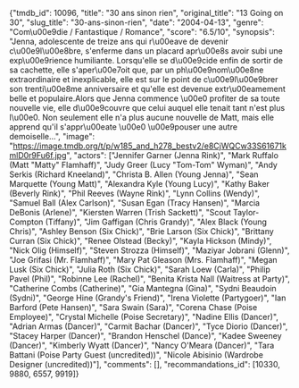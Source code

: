 {"tmdb_id": 10096, "title": "30 ans sinon rien", "original_title": "13 Going on 30", "slug_title": "30-ans-sinon-rien", "date": "2004-04-13", "genre": "Com\u00e9die / Fantastique / Romance", "score": "6.5/10", "synopsis": "Jenna, adolescente de treize ans qui r\u00eave de devenir c\u00e9l\u00e8bre, s'enferme dans un placard apr\u00e8s avoir subi une exp\u00e9rience humiliante. Lorsqu'elle se d\u00e9cide enfin de sortir de sa cachette, elle s'aper\u00e7oit que, par un ph\u00e9nom\u00e8ne extraordinaire et inexplicable, elle est sur le point de c\u00e9l\u00e9brer son trenti\u00e8me anniversaire et qu'elle est devenue extr\u00eamement belle et populaire.Alors que Jenna commence \u00e0 profiter de sa toute nouvelle vie, elle d\u00e9couvre que celui auquel elle tenait tant n'est plus l\u00e0. Non seulement elle n'a plus aucune nouvelle de Matt, mais elle apprend qu'il s'appr\u00eate \u00e0 \u00e9pouser une autre demoiselle...", "image": "https://image.tmdb.org/t/p/w185_and_h278_bestv2/e8CjWQCw33S61671kmlD0r9Fu6f.jpg", "actors": ["Jennifer Garner (Jenna Rink)", "Mark Ruffalo (Matt \"Matty\" Flamhaff)", "Judy Greer (Lucy \"Tom-Tom\" Wyman)", "Andy Serkis (Richard Kneeland)", "Christa B. Allen (Young Jenna)", "Sean Marquette (Young Matt)", "Alexandra Kyle (Young Lucy)", "Kathy Baker (Beverly Rink)", "Phil Reeves (Wayne Rink)", "Lynn Collins (Wendy)", "Samuel Ball (Alex Carlson)", "Susan Egan (Tracy Hansen)", "Marcia DeBonis (Arlene)", "Kiersten Warren (Trish Sackett)", "Scout Taylor-Compton (Tiffany)", "Jim Gaffigan (Chris Grandy)", "Alex Black (Young Chris)", "Ashley Benson (Six Chick)", "Brie Larson (Six Chick)", "Brittany Curran (Six Chick)", "Renee Olstead (Becky)", "Kayla Hickson (Mindy)", "Nick Olig (Himself)", "Steven Strozza (Himself)", "Maziyar Jobrani (Glenn)", "Joe Grifasi (Mr. Flamhaff)", "Mary Pat Gleason (Mrs. Flamhaff)", "Megan Lusk (Six Chick)", "Julia Roth (Six Chick)", "Sarah Loew (Carla)", "Philip Pavel (Phil)", "Robinne Lee (Rachel)", "Benita Krista Nall (Waitress at Party)", "Catherine Combs (Catherine)", "Gia Mantegna (Gina)", "Sydni Beaudoin (Sydni)", "George Hine (Grandy's Friend)", "Irena Violette (Partygoer)", "Ian Barford (Pete Hansen)", "Sara Swain (Sara)", "Corena Chase (Poise Employee)", "Crystal Michelle (Poise Secretary)", "Nadine Ellis (Dancer)", "Adrian Armas (Dancer)", "Carmit Bachar (Dancer)", "Tyce Diorio (Dancer)", "Stacey Harper (Dancer)", "Brandon Henschel (Dance)", "Kadee Sweeney (Dancer)", "Kimberly Wyatt (Dancer)", "Nancy O'Meara (Dancer)", "Tara Battani (Poise Party Guest (uncredited))", "Nicole Abisinio (Wardrobe Designer (uncredited))"], "comments": [], "recommandations_id": [10330, 9880, 6557, 9919]}